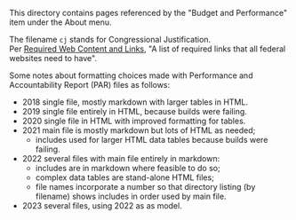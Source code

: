 This directory contains pages referenced by the "Budget and Performance" item under the About menu.

The filename `cj` stands for Congressional Justification. \
Per [Required Web Content and Links](https://digital.gov/resources/required-web-content-and-links/), "A list of required links that all federal websites need to have".

Some notes about formatting choices made with Performance and Accountability Report (PAR) files as follows:
- 2018 single file, mostly markdown with larger tables in HTML.
- 2019 single file entirely in HTML, because builds were failing.
- 2020 single file in HTML with improved formatting for tables.
- 2021 main file is mostly markdown but lots of HTML as needed;
  + includes used for larger HTML data tables because builds were failing.
- 2022 several files with main file entirely in markdown:
  + includes are in markdown where feasible to do so;
  + complex data tables are stand-alone HTML files;
  + file names incorporate a number so that directory listing (by filename) shows includes in order used by main file.
- 2023 several files, using 2022 as as model.
